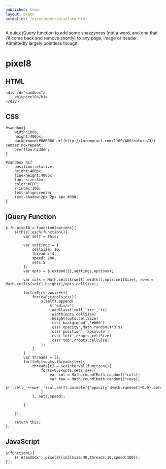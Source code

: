 ```yaml
---
published: true
layout: blank
permalink: /experiments/pixelate.html
---
```


A quick jQuery function to add some snazzyness (not a word, and one that I'll come back and remove shortly) to any page, image or header. Admittedly largely pointless though!


<div id="sandbox"><h1>pixel8</h1></div>
<script src="js/pixel8.js"></script>
<link rel="stylesheet" type="text/css" href="css/pixel8.css" />

HTML
---

    <div id="sandbox">
        <h1>pixel8</h1>
    </div>

CSS
---

    #sandbox{
        width:100%;
        height:400px;
        background:#00B060 url(http://lorempixel.com/1100/400/nature/3/) center no-repeat;
        overflow:hidden;
    }

    #sandbox h1{
        position:relative;
        height:400px;
        line-height:400px;
        font-size:3em;
        color:#FFF;
        z-index:100;
        text-align:center;
        text-shadow:2px 2px 4px #000;
    }

jQuery Function
---

    $.fn.pixel8 = function(options){
        $(this).each(function(){
            var self = this;

            var settings = {
                cellSize: 10,
                threads: 4,
                speed: 200,
                sets:5
            };
            var opts = $.extend({},settings,options);

            var cols = Math.ceil($(self).width(),opts.cellSize), rows = Math.ceil($(self).height()/opts.cellSize);

            for(r=0;r<rows;r++){
                for(c=0;c<cols;c++){
                    $(self).append(
                        $('<div/>')
                        .addClass('cell_'+r+'_'+c)
                        .width(opts.cellSize)
                        .height(opts.cellSize)
                        .css('background','#000')
                        .css('opacity',Math.random()*0.9)
                        .css('position','absolute')
                        .css('left',c*opts.cellSize)
                        .css('top',r*opts.cellSize)
                    );
                }
            }
            var threads = [];
            for(t=0;t<opts.threads;t++){
                threads[t] = setInterval(function(){
                    for(s=0;s<opts.sets;s++){
                        var col = Math.round(Math.random()*cols);
                        var row = Math.round(Math.random()*rows);
                        $('.cell_'+row+'_'+col,self).animate({'opacity':Math.random()*0.9},opts.speed);
                    }
                }, opts.speed);

            }

        });

        return this;
    };

JavaScript
---

    $(function(){
        $('#sandbox').pixel8({cellSize:40,threads:10,speed:100});
    });
